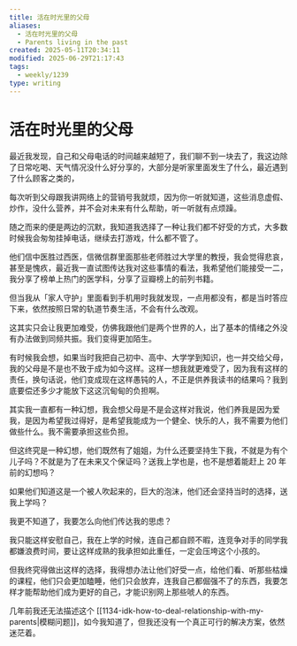 ```yaml
---
title: 活在时光里的父母
aliases:
  - 活在时光里的父母
  - Parents living in the past
created: 2025-05-11T20:34:11
modified: 2025-06-29T21:17:43
tags:
  - weekly/1239
type: writing
---
```


# 活在时光里的父母

最近我发现，自己和父母电话的时间越来越短了，我们聊不到一块去了，我这边除了日常吃喝、天气情况没什么好分享的，大部分是听家里面发生了什么，最近遇到了什么顾客之类的，

每次听到父母跟我讲网络上的营销号我就烦，因为你一听就知道，这些消息虚假、炒作，没什么营养，并不会对未来有什么帮助，听一听就有点烦躁。

随之而来的便是两边的沉默，我知道我选择了一种让我们都不好受的方式，大多数时候我会匆匆挂掉电话，继续去打游戏，什么都不管了。

他们信中医胜过西医，信微信群里面那些老师胜过大学里的教授，我会觉得悲哀，甚至是愧疚，最近我一直试图传达我对这些事情的看法，我希望他们能接受一二，我分享了榜单上热门的医学科，分享了豆瓣榜上的前列书籍。

但当我从「家人守护」里面看到手机用时我就发现，一点用都没有，都是当时答应下来，依然按照日常的轨道节奏生活，不会有什么改观。

这其实只会让我更加难受，仿佛我跟他们是两个世界的人，出了基本的情绪之外没有办法做到同频共振。我们变得更加陌生。

有时候我会想，如果当时我把自己初中、高中、大学学到知识，也一并交给父母，我的父母是不是也不致于成为如今这样。这样一想我就更难受了，因为我有这样的责任，换句话说，他们变成现在这样愚钝的人，不正是供养我读书的结果吗？我到底要偿还多少才能放下这这沉甸甸的负担啊。

其实我一直都有一种幻想，我会想父母是不是会这样对我说，他们养我是因为爱我，是因为希望我过得好，是希望我能成为一个健全、快乐的人，我不需要为他们做些什么。我不需要承担这些负担。

但这终究是一种幻想，他们既然有了姐姐，为什么还要坚持生下我，不就是为有个儿子吗？不就是为了在未来又个保证吗？送我上学也是，也不是想着能赶上 20 年前的幻想吗？

如果他们知道这是一个被人吹起来的，巨大的泡沫，他们还会坚持当时的选择，送我上学吗？

我更不知道了，我要怎么向他们传达我的思虑？

我只能这样安慰自己，我在上学的时候，连自己都自顾不暇，连竞争对手的同学我都嫌浪费时间，要让这样成熟的我承担如此重任，一定会压垮这个小孩的。

但我终究得做出这样的选择，我得想办法让他们好受一点，给他们看、听那些枯燥的课程，他们只会更加瞌睡，他们只会放弃，连我自己都倔强不了的东西，我要怎样才能帮助他们成为更好的自己，才能识别网上那些唬人的东西。

几年前我还无法描述这个 [[1134-idk-how-to-deal-relationship-with-my-parents|模糊问题]]，如今我知道了，但我还没有一个真正可行的解决方案，依然迷茫着。
